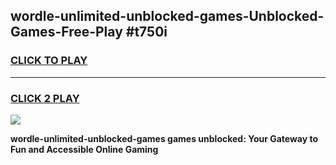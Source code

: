 
## wordle-unlimited-unblocked-games-Unblocked-Games-Free-Play #t750i
<h3>
<a href="https://us.freeplayer.one?title=wordle-unlimited-unblocked-games&ref=9M">CLICK TO PLAY</a></h3>
<hr>

<h3>
<a href="https://us.freeplayer.one?title=wordle-unlimited-unblocked-games&ref=9M">CLICK 2 PLAY</a>
  
</h3>

<a href="https://us.freeplayer.one?title=wordle-unlimited-unblocked-games&ref=9M"><img src="https://clearcache.store/games.png"></a>


**wordle-unlimited-unblocked-games games unblocked: Your Gateway to Fun and Accessible Online Gaming**
